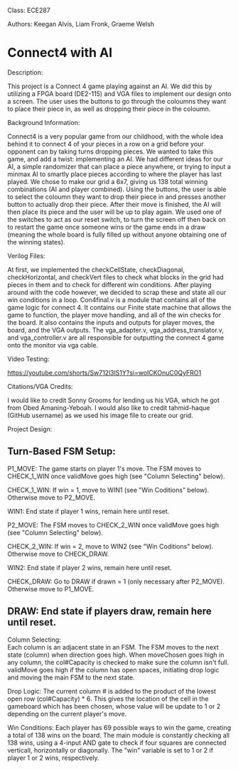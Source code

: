 Class: ECE287

Authors: Keegan Alvis, Liam Fronk, Graeme Welsh

# Connect4 with AI
Description:

This project is a Connect 4 game playing against an AI. We did this by utilizing a FPGA board (DE2-115) and VGA files to implement our design onto a screen. The user uses the buttons to go through the coloumns they want to place their piece in, as well as dropping their piece in the coloumn. 


Background Information:

Connect4 is a very popular game from our childhood, with the whole idea behind it to connect 4 of your pieces in a row on a grid before your opponent can by taking turns dropping pieces. We wanted to take this game, and add a twist: implementing an AI. We had different ideas for our AI, a simple randomizer that can place a piece anywhere, or trying to input a minmax AI to smartly place pieces according to where the player has last played. We chose to make our grid a 6x7, giving us 138 total winning combinations (AI and player combined). Using the buttons, the user is able to select the coloumn they want to drop their piece in and presses another button to actually drop their piece. After their move is finished, the AI will then place its piece and the user will be up to play again. We used one of the switches to act as our reset switch, to turn the screen off then back on to restart the game once someone wins or the game ends in a draw (meaning the whole board is fully filled up without anyone obtaining one of the winning states). 


Verilog Files:

At first, we implemented the checkCellState, checkDiagonal, checkHorizontal, and checkVert files to check what blocks in the grid had pieces in them and to check for different win conditions. After playing around with the code however, we decided to scrap these and state all our win conditions in a loop.  Con4final.v is a module that contains all of the game logic for connect 4. It contains our Finite state machine that allows the game to function, the player move handling, and all of the win checks for the board.  It also contains the inputs and outputs for player moves, the board, and the VGA outputs.  The vga_adapter.v, vga_address_translator.v, and vga_controller.v are all responsible for outputting the connect 4 game onto the monitor via vga cable.  



Video Testing:

https://youtube.com/shorts/Sw712l3lS1Y?si=woICKOnuC0QyFRO1 


Citations/VGA Credits:

I would like to credit Sonny Grooms for lending us his VGA, which he got from Obed Amaning-Yeboah. I would also like to credit tahmid-haque (GitHub username) as we used his image file to create our grid. 


Project Design:

Turn-Based FSM Setup:
--
P1_MOVE:     The game starts on player 1's move. The FSM moves to CHECK_1_WIN once validMove goes high (see "Column Selecting" below).

CHECK_1_WIN: If win = 1, move to WIN1 (see "Win Coditions" below). Otherwise move to P2_MOVE.

WIN1:        End state if player 1 wins, remain here until reset.

P2_MOVE:     The FSM moves to CHECK_2_WIN once validMove goes high (see "Column Selecting" below).

CHECK_2_WIN: If win = 2, move to WIN2 (see "Win Coditions" below). Otherwise move to CHECK_DRAW.

WIN2:        End state if player 2 wins, remain here until reset.

CHECK_DRAW:  Go to DRAW if drawn = 1 (only necessary after P2_MOVE). Otherwise move to P1_MOVE.

DRAW:        End state if players draw, remain here until reset.
--
Column Selecting:  
Each column is an adjacent state in an FSM. The FSM moves to the next state (column) when direction goes high. When moveChosen goes high in any column, the col#Capacity is checked to make sure the column isn't full. validMove goes high if the column has open spaces, initiating drop logic and moving the main FSM to the next state.

Drop Logic: 
The current column # is added to the product of the lowest open row (col#Capacity) * 6. This gives the location of the cell in the
gameboard which has been chosen, whose value will be update to 1 or 2 depending on the current player's move.
  
Win Conditions:
Each player has 69 possible ways to win the game, creating a total of 138 wins on the board. The main module is constantly checking
all 138 wins, using a 4-input AND gate to check if four squares are connected verticall, horizontally or diagonally.
The "win" variable is set to 1 or 2 if player 1 or 2 wins, respectively.


